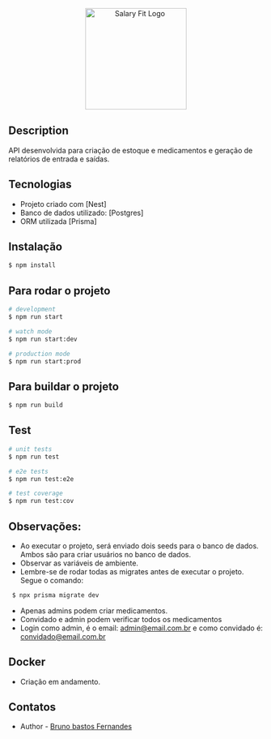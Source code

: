 <p align="center">
  <a href="https://www.salaryfits.com.br/" target="_blank"><img src="https://cdn.prod.website-files.com/604f6dd6484918ba61b90055/660c3ae38c4e84e1e8e4faad_LOGO.png" width="200" alt="Salary Fit Logo" /></a>
</p>

## Description

API desenvolvida para criação de estoque e medicamentos e geração de relatórios de entrada e saídas.

## Tecnologias

- Projeto criado com
  [Nest]
- Banco de dados utilizado:
  [Postgres]
- ORM utilizada
  [Prisma]

## Instalação

```bash
$ npm install
```

## Para rodar o projeto

```bash
# development
$ npm run start

# watch mode
$ npm run start:dev

# production mode
$ npm run start:prod
```

## Para buildar o projeto

```bash
$ npm run build
```

## Test

```bash
# unit tests
$ npm run test

# e2e tests
$ npm run test:e2e

# test coverage
$ npm run test:cov
```

## Observações:

- Ao executar o projeto, será enviado dois seeds para o banco de dados. Ambos são para criar usuários no banco de dados.
- Observar as variáveis de ambiente.
- Lembre-se de rodar todas as migrates antes de executar o projeto. Segue o comando:
 ```bash
  $ npx prisma migrate dev
 ```
- Apenas admins podem criar medicamentos.
- Convidado e admin podem verificar todos os medicamentos
- Login como admin, é o email: admin@email.com.br e como convidado é: convidado@email.com.br

## Docker
- Criação em andamento.

## Contatos

- Author - [Bruno bastos Fernandes](https://br.linkedin.com/in/brunobastosfer)
